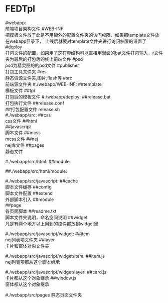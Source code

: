 
FEDTpl
======
#webapp:       
前端项目架构文件
#WEB-INF         
把模板文件放于此是不用额外的配置文件夹的访问权限，如果把template文件放在webapp目录下，                上线后就要对template文件夹进行访问权限的设置了
#deploy		      
打包文件的配置，如果用了这在套结构可以直接用里面的bat文件打包输入，r文件夹为最后的打包后的线上前端文件
#psd		        
psd为精灵图的的psd文件
#publisher       
打包工具文件夹
#res			        
静态资源文件夹,图片,flash等
#src			        
前端源文件夹
#./webapp/WEB-INF:
##template	      
模板文件
##tpl			       
打包后的模板文件
#./webapp/deploy:
##release.bat	    
打包执行文件
##release.conf	  
##打包配置文件
release.sh	
#./webapp/src:
##css		        
css文件
##html		    
##javascript	    
脚本文件
##mcss		        
mcss文件
##nej			        
nej库文件
##pages		       
静态文件

#./webapp/src/html:
##module		

##./webapp/src/html/module:

#./webapp/src/javascript:
##cache		       
脚本文件缓存
##config		      
脚本文件配置
##extend		      
外部脚本引入
##module		
##page		        
各页面脚本
##readme.txt	    
脚本文件夹说明，命名空间说明
##widget		      
凡是有两个地方以上用到的控件都放到widget里

#./webapp/src/javascript/widget:
##item		        
nej列表项文件夹
##layer		        
卡片和窗体对象文件夹

#./webapp/src/javascript/widget/item:
##item.js		      
nej列表项都从这个脚本继承

#./webapp/src/javascript/widget/layer:
##card.js		      
卡片都从这个对象继承
##window.js	     
窗体都从这个对象继承

#./webapp/src/pages 
静态页面文件夹



